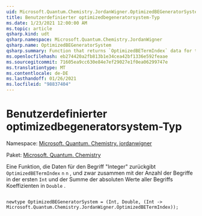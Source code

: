 ```yaml
---
uid: Microsoft.Quantum.Chemistry.JordanWigner.OptimizedBEGeneratorSystem
title: Benutzerdefinierter optimizedbegeneratorsystem-Typ
ms.date: 1/23/2021 12:00:00 AM
ms.topic: article
qsharp.kind: udt
qsharp.namespace: Microsoft.Quantum.Chemistry.JordanWigner
qsharp.name: OptimizedBEGeneratorSystem
qsharp.summary: Function that returns `OptimizedBETermIndex` data for term `n` given an integer `n`, together with the number of terms in the first `Int` and the sum of absolute-values of all term coefficients in the `Double`.
ms.openlocfilehash: eb274420a2fb813b1e34cea42bf1336e592feaae
ms.sourcegitcommit: 71605ea9cc630e84e7ef29027e1f0ea06299747e
ms.translationtype: MT
ms.contentlocale: de-DE
ms.lasthandoff: 01/26/2021
ms.locfileid: "98837404"
---
```

# <a name="optimizedbegeneratorsystem-user-defined-type"></a>Benutzerdefinierter optimizedbegeneratorsystem-Typ

Namespace: [Microsoft. Quantum. Chemistry. jordanwigner](xref:Microsoft.Quantum.Chemistry.JordanWigner)

Paket: [Microsoft. Quantum. Chemistry](https://nuget.org/packages/Microsoft.Quantum.Chemistry)


Eine Funktion, die Daten für den Begriff "Integer" zurückgibt `OptimizedBETermIndex` `n` `n` , und zwar zusammen mit der Anzahl der Begriffe in der ersten `Int` und der Summe der absoluten Werte aller Begriffs Koeffizienten in `Double` .

```qsharp

newtype OptimizedBEGeneratorSystem = (Int, Double, (Int -> Microsoft.Quantum.Chemistry.JordanWigner.OptimizedBETermIndex));
```

